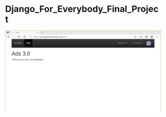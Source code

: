 # Django_For_Everybody_Final_Project

![ads.gif](https://github.com/IT-Support-L2/Django_For_Everybody_Final_Project/blob/main/ads.gif)
